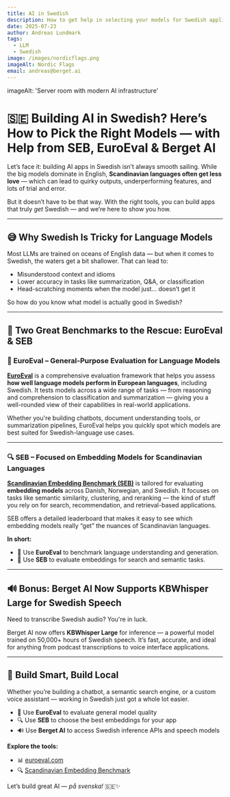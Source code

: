 ```yaml
---
title: AI in Swedish
description: How to get help in selecting your models for Swedish applications
date: 2025-07-23
author: Andreas Lundmark
tags:
  - LLM
  - Swedish
image: /images/nordicflags.png
imageAlt: Nordic Flags
email: andreas@berget.ai
---
```



imageAlt: 'Server room with modern AI infrastructure'
# 🇸🇪 Building AI in Swedish? Here’s How to Pick the Right Models — with Help from SEB, EuroEval & Berget AI

Let’s face it: building AI apps in Swedish isn’t always smooth sailing. While the big models dominate in English, **Scandinavian languages often get less love** — which can lead to quirky outputs, underperforming features, and lots of trial and error.

But it doesn’t have to be that way. With the right tools, you can build apps that truly *get* Swedish — and we’re here to show you how.

---

## 😅 Why Swedish Is Tricky for Language Models

Most LLMs are trained on oceans of English data — but when it comes to Swedish, the waters get a bit shallower. That can lead to:

- Misunderstood context and idioms  
- Lower accuracy in tasks like summarization, Q&A, or classification  
- Head-scratching moments when the model just… doesn’t get it  

So how do you know what model is actually good in Swedish?

---

## 🚀 Two Great Benchmarks to the Rescue: EuroEval & SEB

### 🧪 EuroEval – General-Purpose Evaluation for Language Models

[**EuroEval**](https://euroeval.com) is a comprehensive evaluation framework that helps you assess **how well language models perform in European languages**, including Swedish. It tests models across a wide range of tasks — from reasoning and comprehension to classification and summarization — giving you a well-rounded view of their capabilities in real-world applications.

Whether you're building chatbots, document understanding tools, or summarization pipelines, EuroEval helps you quickly spot which models are best suited for Swedish-language use cases.

---

### 🔍 SEB – Focused on Embedding Models for Scandinavian Languages

[**Scandinavian Embedding Benchmark (SEB)**](https://kennethenevoldsen.github.io/scandinavian-embedding-benchmark) is tailored for evaluating **embedding models** across Danish, Norwegian, and Swedish. It focuses on tasks like semantic similarity, clustering, and reranking — the kind of stuff you rely on for search, recommendation, and retrieval-based applications.

SEB offers a detailed leaderboard that makes it easy to see which embedding models really “get” the nuances of Scandinavian languages.

**In short:**
- 🧠 Use **EuroEval** to benchmark language understanding and generation.
- 🧭 Use **SEB** to evaluate embeddings for search and semantic tasks.

---

## 🔊 Bonus: Berget AI Now Supports KBWhisper Large for Swedish Speech

Need to transcribe Swedish audio? You're in luck.

Berget AI now offers **KBWhisper Large** for inference — a powerful model trained on 50,000+ hours of Swedish speech. It’s fast, accurate, and ideal for anything from podcast transcriptions to voice interface applications.

---

## 🧰 Build Smart, Build Local

Whether you’re building a chatbot, a semantic search engine, or a custom voice assistant — working in Swedish just got a whole lot easier.

- 🧪 Use **EuroEval** to evaluate general model quality  
- 🔍 Use **SEB** to choose the best embeddings for your app  
- 🔊 Use **Berget AI** to access Swedish inference APIs and speech models

**Explore the tools:**
- 📊 [euroeval.com](https://euroeval.com)  
- 🔍 [Scandinavian Embedding Benchmark](https://kennethenevoldsen.github.io/scandinavian-embedding-benchmark)  

Let’s build great AI — *på svenska!* 🇸🇪✨
